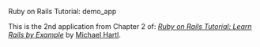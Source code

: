 Ruby on Rails Tutorial: demo_app

This is the 2nd application from Chapter 2 of:
[*Ruby on Rails Tutorial: Learn Rails by Example*](http://railstutorial.org/)
by [Michael Hartl](http://michaelhartl.com/).